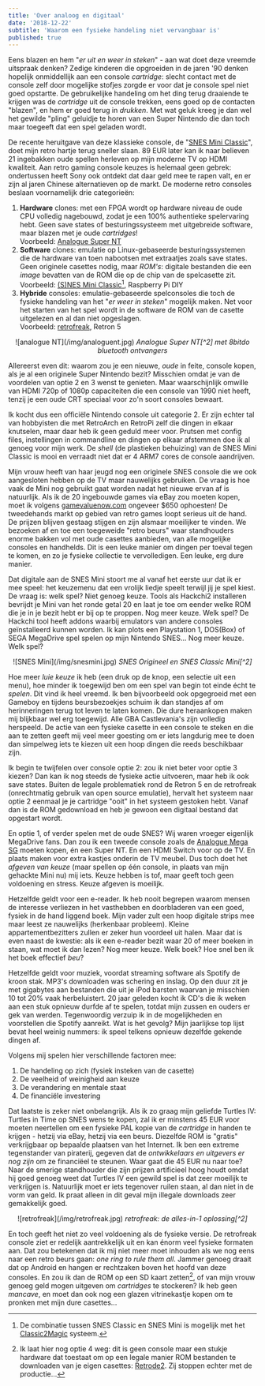 ```yaml
---
title: 'Over analoog en digitaal'
date: '2018-12-22'
subtitle: 'Waarom een fysieke handeling niet vervangbaar is'
published: true
---
```


Eens blazen en hem "_er uit en weer in steken_" - aan wat doet deze vreemde uitspraak denken? Zedige kinderen die opgroeiden in de jaren '90 denken hopelijk onmiddellijk aan een console _cartridge_: slecht contact met de console zelf door mogelijke stofjes zorgde er voor dat je console spel niet goed opstartte. De gebruikelijke handeling om het ding terug draaiende te krijgen was de _cartridge_ uit de console trekken, eens goed op de contacten "blazen", en hem er goed terug in _drukken_. Met wat geluk kreeg je dan wel het gewilde "pling" geluidje te horen van een Super Nintendo die dan toch maar toegeeft dat een spel geladen wordt. 

De recente heruitgave van deze klassieke console, de "[SNES Mini Classic](https://www.nintendo.com/super-nes-classic/)", doet mijn retro hartje terug sneller slaan. 89 EUR later kan ik naar believen 21 ingebakken oude spellen herleven op mijn moderne TV op HDMI kwaliteit. Aan retro gaming console keuzes is helemaal geen gebrek: ondertussen heeft Sony ook ontdekt dat daar geld mee te rapen valt, en er zijn al jaren Chinese alternatieven op de markt. De moderne retro consoles beslaan voornamelijk drie categorieën:

1. **Hardware** clones: met een FPGA wordt op hardware niveau de oude CPU volledig nagebouwd, zodat je een 100% authentieke spelervaring hebt. Geen save states of besturingssysteem met uitgebreide software, maar blazen met je oude _cartridges_!<br/>
Voorbeeld: [Analogue Super NT](https://www.analogue.co/super-nt/)
2. **Software** clones: emulatie op Linux-gebaseerde besturingssystemen die de hardware van toen nabootsen met extraatjes zoals save states. Geen originele casettes nodig, maar _ROM's_: digitale bestanden die een _image_ bevatten van de ROM die op de chip van de spelcasette zit. <br/>
Voorbeeld: [(S)NES Mini Classic](https://www.nintendo.com/super-nes-classic/)[^3], Raspberry Pi DIY
3. **Hybride** consoles: emulatie-gebaseerde spelconsoles die toch de fysieke handeling van het "_er weer in steken_" mogelijk maken. Net voor het starten van het spel wordt in de software de ROM van de casette uitgelezen en al dan niet opgeslagen. <br/>
Voorbeeld: [retrofreak](https://www.cybergadget.co.jp/retrofreak/en.html), Retron 5

<center>
    ![analogue NT](/img/analoguent.jpg)
    <em>Analogue Super NT[^2] met 8bitdo bluetooth ontvangers</em>
</center>

Allereerst even dit: waarom zou je een nieuwe, _oude_ in feite, console kopen, als je al een originele Super Nintendo bezit? Misschien omdat je van de voordelen van optie 2 en 3 wenst te genieten. Maar waarschijnlijk omwille van HDMI 720p of 1080p capaciteiten die een console van 1990 niet heeft, tenzij je een oude CRT speciaal voor zo'n soort consoles bewaart. 

Ik kocht dus een officiële Nintendo console uit categorie 2. Er zijn echter tal van hobbyisten die met RetroArch en RetroPi zelf die dingen in elkaar knutselen, maar daar heb ik geen geduld meer voor. Prutsen met config files, instellingen in commandline en dingen op elkaar afstemmen doe ik al genoeg voor mijn werk. De _shell_ (de plastieken behuizing) van de SNES Mini Classic is mooi en verraadt niet dat er 4 ARM7 cores de console aandrijven.

Mijn vrouw heeft van haar jeugd nog een originele SNES console die we ook aangesloten hebben op de TV maar nauwelijks gebruiken. De vraag is hoe vaak de Mini nog gebruikt gaat worden nadat het nieuwe ervan af is natuurlijk. Als ik de 20 ingebouwde games via eBay zou moeten kopen, moet ik volgens [gamevaluenow.com](https://gamevaluenow.com) ongeveer $650 ophoesten! De tweedehands markt op gebied van retro games loopt serieus uit de hand. De prijzen blijven gestaag stijgen en zijn alsmaar moeilijker te vinden. We bezoeken af en toe een toegeweide "retro beurs" waar standhouders enorme bakken vol met oude casettes aanbieden, van alle mogelijke consoles en handhelds. Dit is een leuke manier om dingen per toeval tegen te komen, en zo je fysieke collectie te vervolledigen. Een leuke, erg dure manier. 

Dat digitale aan de SNES Mini stoort me al vanaf het eerste uur dat ik er mee speel: het keuzemenu dat een vrolijk liedje speelt terwijl jij je spel kiest. De vraag is: welk spel? Niet genoeg keuze. Tools als Hackchi2 installeren bevrijdt je Mini van het ronde getal 20 en laat je toe om eender welke ROM die je in je bezit hebt er bij op te proppen. Nog meer keuze. Welk spel? De Hackchi tool heeft addons waarbij emulators van andere consoles geïnstalleerd kunnen worden. Ik kan plots een Playstation 1, DOS(Box) of SEGA MegaDrive spel spelen op mijn Nintendo SNES... Nog meer keuze. Welk spel? 

<center>
    ![SNES Mini](/img/snesmini.jpg)
    <em>SNES Origineel en SNES Classic Mini[^2]</em>
</center>

Hoe meer _luie keuze_ ik heb (een druk op de knop, een selectie uit een menu), hoe minder ik toegewijd ben om een spel van begin tot einde écht te _spelen_. Dit vind ik heel vreemd. Ik ben bijvoorbeeld ook opgegroeid met een Gameboy en tijdens beursbezoekjes schuim ik dan standjes af om herinneringen terug tot leven te laten komen. Die dure heraankopen maken mij blijkbaar wel erg toegewijd. Alle GBA Castlevania's zijn volledig herspeeld. De actie van een fysieke casette in een console te steken en die aan te zetten geeft mij veel meer goesting om er iets langdurig mee te doen dan simpelweg iets te kiezen uit een hoop dingen die reeds beschikbaar zijn. 

Ik begin te twijfelen over console optie 2: zou ik niet beter voor optie 3 kiezen? Dan kan ik nog steeds de fysieke actie uitvoeren, maar heb ik ook save states. Buiten de legale problematiek rond de Retron 5 en de retrofreak (onrechtmatig gebruik van open source emulatie), hervalt het systeem naar optie 2 eenmaal je je cartridge "ooit" in het systeem gestoken hebt. Vanaf dan is de ROM gedownload en heb je gewoon een digitaal bestand dat opgestart wordt. 

En optie 1, of verder spelen met de oude SNES? Wij waren vroeger eigenlijk MegaDrive fans. Dan zou ik een tweede console zoals de [Analogue Mega SG](https://www.analogue.co/mega-sg/) moeten kopen, én een Super NT. En een HDMI Switch voor op de TV. En plaats maken voor extra kastjes onderin de TV meubel. Dus toch doet het _afgeven van keuze_ (maar spellen op één console, in plaats van mijn gehackte Mini nu) mij iets. Keuze hebben is tof, maar geeft toch geen voldoening en stress. Keuze afgeven is moeilijk. 

Hetzelfde geldt voor een e-reader. Ik heb nooit begrepen waarom mensen de interesse verliezen in het vasthebben en doorbladeren van een goed, fysiek in de hand liggend boek. Mijn vader zult een hoop digitale strips mee maar leest ze nauwelijks (herkenbaar probleem). Kleine appartementbezitters zullen er zeker hun voordeel uit halen. Maar dat is even naast de kwestie: als ik een e-reader bezit waar 20 of meer boeken in staan, wat moet ik dan lezen? Nog meer keuze. Welk boek? Hoe snel ben ik het boek effectief _beu_? 

Hetzelfde geldt voor muziek, voordat streaming software als Spotify de kroon stak. MP3's downloaden was schering en inslag. Op den duur zit je met gigabytes aan bestanden die uit je iPod barsten waarvan je misschien 10 tot 20% vaak herbeluistert. 20 jaar geleden kocht ik CD's die ik weken aan een stuk opnieuw durfde af te spelen, totdat mijn zussen en ouders er gek van werden. Tegenwoordig verzuip ik in de mogelijkheden en voorstellen die Spotify aanreikt. Wat is het gevolg? Mijn jaarlijkse top lijst bevat heel weinig nummers: ik speel telkens opnieuw dezelfde gekende dingen af. 

Volgens mij spelen hier verschillende factoren mee:

1. De handeling op zich (fysiek insteken van de casette)
2. De veelheid of weinigheid aan keuze
3. De verandering en mentale staat
4. De financiële investering

Dat laatste is zeker niet onbelangrijk. Als ik zo graag mijn geliefde Turtles IV: Turtles in Time op SNES wens te kopen, zal ik er minstens 45 EUR voor moeten neertellen om een fysieke PAL kopie van de _cartridge_ in handen te krijgen - hetzij via eBay, hetzij via een beurs. Diezelfde ROM is "gratis" verkrijgbaar op bepaalde plaatsen van het Internet. Ik ben een extreme tegenstander van piraterij, gegeven dat de _ontwikkelaars en uitgevers er nog zijn_ om ze financiëel te steunen. Waar gaat die 45 EUR nu naar toe? Naar de smerige standhouder die zijn prijzen artificieel hoog houdt omdat hij goed genoeg weet dat Turtles IV een gewild spel is dat zeer moeilijk te verkrijgen is. Natuurlijk moet er iets tegenover ruilen staan, al dan niet in de vorm van geld. Ik praat alleen in dit geval mijn illegale downloads zeer gemakkelijk goed. 

<center>
    ![retrofreak](/img/retrofreak.jpg)
    <em>retrofreak: de alles-in-1 oplossing[^2]</em>
</center>

En toch geeft het niet zo veel voldoening als de fysieke versie. De retrofreak console ziet er redelijk aantrekkelijk uit en kan énorm veel fysieke formaten aan. Dat zou betekenen dat ik mij niet meer moet inhouden als we nog eens naar een retro beurs gaan: _one ring to rule them all_. Jammer genoeg draait dat op Android en hangen er rechtzaken boven het hoofd van deze consoles. En zou ik dan de ROM op een SD kaart zetten[^1], of van mijn vrouw genoeg geld mogen uitgeven om _cartridges_ te stockeren? Ik heb geen _mancave_, en moet dan ook nog een glazen vitrinekastje kopen om te pronken met mijn dure casettes...

[^1]: Ik laat hier nog optie 4 weg: dit is geen console maar een stukje hardware dat toestaat om op een legale manier ROM bestanden te downloaden van je eigen casettes: [Retrode2](http://www.retrode.org). Zij stoppen echter met de productie... 
[^3]: De combinatie tussen SNES Classic en SNES Mini is mogelijk met het [Classic2Magic](http://classic2magic.com) systeem.
[^2]: [img src1](https://www.google.be/url?sa=i&rct=j&q=&esrc=s&source=images&cd=&cad=rja&uact=8&ved=2ahUKEwjciNrsmrTfAhURmrQKHUvQAakQjhx6BAgBEAM&url=https%3A%2F%2Ftechcrunch.com%2F2018%2F02%2F07%2Fplay-snes-classics-in-the-hd-resolution-of-memory-with-the-super-nt%2F&psig=AOvVaw0asykXP24RowAxW_dieiUx&ust=1545594497024928), [img src2](https://www.google.be/url?sa=i&rct=j&q=&esrc=s&source=images&cd=&cad=rja&uact=8&ved=2ahUKEwikvIahnLTfAhXPJ1AKHcBPBccQjhx6BAgBEAM&url=https%3A%2F%2Fwww.cnet.com%2Fnews%2Fretro-freak-game-console-brings-your-favourite-cartridges-to-life-in-one-place%2F&psig=AOvVaw1R2Li4hqKoFf6a7yQ7owQ9&ust=1545594797348907), [img src3](https://www.google.be/url?sa=i&rct=j&q=&esrc=s&source=images&cd=&cad=rja&uact=8&ved=2ahUKEwitq7ztnLTfAhVQalAKHXK1DvQQjhx6BAgBEAM&url=https%3A%2F%2Fimgur.com%2Fgallery%2FIkmTS&psig=AOvVaw0daJki7fvw4FLTqzx8W-nt&ust=1545595175819442)